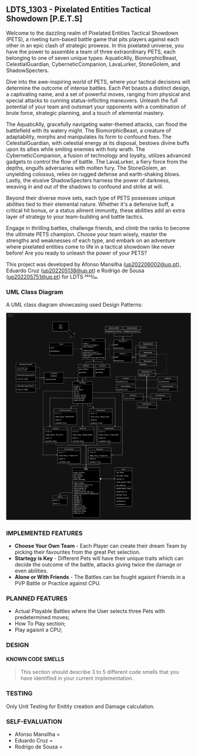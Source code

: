 ## LDTS_1303 - Pixelated Entities Tactical Showdown [P.E.T.S]

Welcome to the dazzling realm of Pixelated Entities Tactical Showdown (PETS), a riveting turn-based battle game that pits players against each other in an epic clash of strategic prowess. In this pixelated universe, you have the power to assemble a team of three extraordinary PETS, each belonging to one of seven unique types: AquaticAlly, BiomorphicBeast, CelestialGuardian, CyberneticCompanion, LavaLurker, StoneGolem, and ShadowSpecters.

Dive into the awe-inspiring world of PETS, where your tactical decisions will determine the outcome of intense battles. Each Pet boasts a distinct design, a captivating name, and a set of powerful moves, ranging from physical and special attacks to cunning status-inflicting maneuvers. Unleash the full potential of your team and outsmart your opponents with a combination of brute force, strategic planning, and a touch of elemental mastery.

The AquaticAlly, gracefully navigating water-themed attacks, can flood the battlefield with its watery might. The BiomorphicBeast, a creature of adaptability, morphs and manipulates its form to confound foes. The CelestialGuardian, with celestial energy at its disposal, bestows divine buffs upon its allies while smiting enemies with holy wrath. The CyberneticCompanion, a fusion of technology and loyalty, utilizes advanced gadgets to control the flow of battle. The LavaLurker, a fiery force from the depths, engulfs adversaries with molten fury. The StoneGolem, an unyielding colossus, relies on rugged defense and earth-shaking blows. Lastly, the elusive ShadowSpecters harness the power of darkness, weaving in and out of the shadows to confound and strike at will.

Beyond their diverse move sets, each type of PETS possesses unique abilities tied to their elemental nature. Whether it's a defensive buff, a critical hit bonus, or a status ailment immunity, these abilities add an extra layer of strategy to your team-building and battle tactics.

Engage in thrilling battles, challenge friends, and climb the ranks to become the ultimate PETS champion. Choose your team wisely, master the strengths and weaknesses of each type, and embark on an adventure where pixelated entities come to life in a tactical showdown like never before! Are you ready to unleash the power of your PETS?

This project was developed by Afonso Mansilha (up202206002@up.pt), Eduardo Cruz (up202205138@up.pt) e Rodrigo de Sousa (up202205751@up.pt) for LDTS 2023⁄24.

### UML Class Diagram

A UML class diagram showcasing used Design Patterns:

![UML class diagram](docs/ClassUML.png)

### IMPLEMENTED FEATURES

- **Choose Your Own Team** - Each Player can create their dream Team by picking their favourites from the great Pet selection.
- **Startegy is Key** - Different Pets will have their unique traits which can decide the outcome of the battle, attacks giving twice the damage or even abilities.
- **Alone or With Friends** - The Battles can be fought agaisnt Friends in a PVP Battle or Practice against CPU.

### PLANNED FEATURES

- Actual Playable Battles where the User selects three Pets with predetermined moves;
- How To Play section;
- Play agaisnt a CPU;

### DESIGN


#### KNOWN CODE SMELLS

> This section should describe 3 to 5 different code smells that you have identified in your current implementation.

### TESTING

Only Unit Testing for Enitity creation and Damage calculation.

### SELF-EVALUATION

- Afonso Mansilha =
- Eduardo Cruz = 
- Rodrigo de Sousa =
